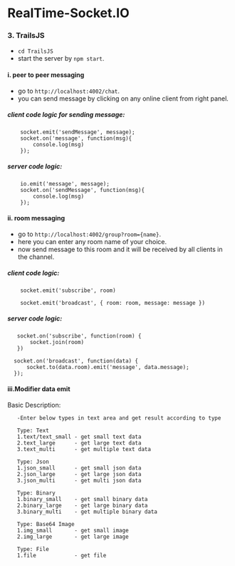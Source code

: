 # RealTime-Socket.IO

### 3. TrailsJS

  - `cd TrailsJS`
  - start the server by `npm start`.

  #### i. peer to peer messaging
   - go to `http://localhost:4002/chat`.
   - you can send message by clicking on any online client from right panel.

  ##### client code logic for sending message:

        socket.emit('sendMessage', message);
        socket.on('message', function(msg){
            console.log(msg)
        });

  ##### server code logic:

        io.emit('message', message);
        socket.on('sendMessage', function(msg){
            console.log(msg)
        });

  #### ii. room messaging
   - go to `http://localhost:4002/group?room={name}`.
   - here you can enter any room name of your choice.
   - now send message to this room and it will be received by all clients in the channel.

   ##### client code logic:

        socket.emit('subscribe', room)

        socket.emit('broadcast', { room: room, message: message })

   ##### server code logic:

       socket.on('subscribe', function(room) {
           socket.join(room)
       })

      socket.on('broadcast', function(data) {
          socket.to(data.room).emit('message', data.message);
      });

   #### iii.Modifier data emit

   Basic Description:

       -Enter below types in text area and get result according to type

       Type: Text
       1.text/text_small - get small text data
       2.text_large      - get large text data
       3.text_multi      - get multiple text data

       Type: Json
       1.json_small      - get small json data
       2.json_large      - get large json data
       3.json_multi      - get multi json data

       Type: Binary
       1.binary_small    - get small binary data
       2.binary_large    - get large binary data
       3.binary_multi    - get multiple binary data

       Type: Base64 Image
       1.img_small       - get small image
       2.img_large       - get large image

       Type: File
       1.file            - get file
